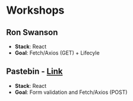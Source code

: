# Workshops

## Ron Swanson

* **Stack**: React
* **Goal**: Fetch/Axios (GET) + Lifecyle

## Pastebin - [Link](https://github.com/WildCodeSchool/workshops/tree/master/pastebin)

* **Stack**: React
* **Goal**: Form validation and Fetch/Axios (POST)
